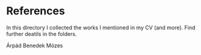 # References
In this directory I collected the works I mentioned in my CV (and more).
Find further deatils in the folders.

Árpád Benedek Mózes
